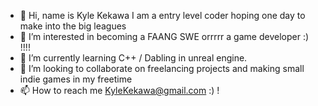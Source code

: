 - 👋 Hi, name is Kyle Kekawa I am a entry level coder hoping one day to make into the big leagues 
- 👀 I’m interested in becoming a FAANG SWE orrrrr a game developer :) !!!!
- 🌱 I’m currently learning C++ / Dabling in unreal engine. 
- 💞️ I’m looking to collaborate on freelancing projects and making small indie games in my freetime 
- 📫 How to reach me KyleKekawa@gmail.com :) !

<!---
KyleKekawa/KyleKekawa is a ✨ special ✨ repository because its `README.md` (this file) appears on your GitHub profile.
You can click the Preview link to take a look at your changes.
--->
